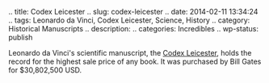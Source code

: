 .. title: Codex Leicester
.. slug: codex-leicester
.. date: 2014-02-11 13:34:24
.. tags: Leonardo da Vinci, Codex Leicester, Science, History
.. category: Historical Manuscripts
.. description:
.. categories: Incredibles
.. wp-status: publish

Leonardo da Vinci's scientific manuscript, the <a href="https://en.wikipedia.org/wiki/Codex_Leicester">Codex Leicester</a>, holds
the record for the highest sale price of any book. It was purchased by Bill
Gates for $30,802,500 USD.



 




